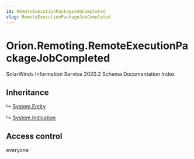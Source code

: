 ```yaml
---
id: RemoteExecutionPackageJobCompleted
slug: RemoteExecutionPackageJobCompleted
---
```


# Orion.Remoting.RemoteExecutionPackageJobCompleted

SolarWinds Information Service 2020.2 Schema Documentation Index

## Inheritance

↳ [System.Entity](./../System/Entity)

↳ [System.Indication](./../System/Indication)

## Access control

everyone

